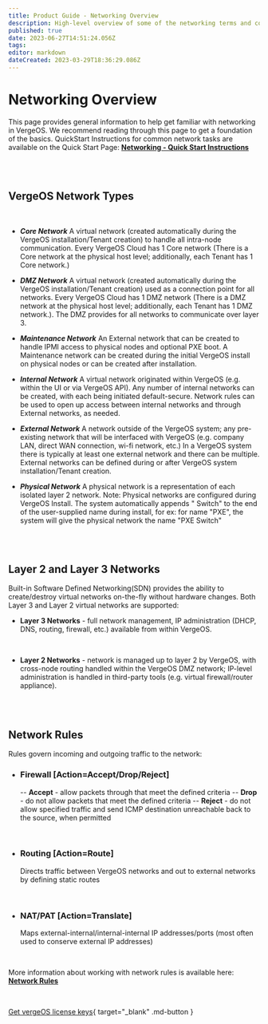 ```yaml
---
title: Product Guide - Networking Overview 
description: High-level overview of some of the networking terms and concepts used in VergeOS
published: true
date: 2023-06-27T14:51:24.056Z
tags: 
editor: markdown
dateCreated: 2023-03-29T18:36:29.086Z
---
```


# Networking Overview

This page provides general information to help get familiar with networking in VergeOS. We recommend reading through this page to get a foundation of the basics. QuickStart Instructions for common network tasks are available on the Quick Start Page: [**Networking - Quick Start Instructions**](/product-guide/network-quickstart)

<br>
<br>
  

## VergeOS Network Types
<br>

- ***Core Network***
A virtual network (created automatically during the VergeOS installation/Tenant creation) to handle all intra-node communication. Every VergeOS Cloud has 1 Core network (There is a Core network at the physical host level; additionally, each Tenant has 1 Core network.)

- ***DMZ Network***
A virtual network (created automatically during the VergeOS installation/Tenant creation) used as a connection point for all networks. Every VergeOS Cloud has 1 DMZ network (There is a DMZ network at the physical host level; additionally, each Tenant has 1 DMZ network.). The DMZ provides for all networks to communicate over layer 3.

- ***Maintenance Network***
An External network that can be created to handle IPMI access to physical nodes and optional PXE boot. A Maintenance network can be created during the initial VergeOS install on physical nodes or can be created after installation.

- ***Internal Network***
A virtual network originated within VergeOS (e.g. within the UI or via VergeOS API). Any number of internal networks can be created, with each being initiated default-secure. Network rules can be used to open up access between internal networks and through External networks, as needed.

- ***External Network***
A network outside of the VergeOS system; any pre-existing network that will be interfaced with VergeOS (e.g. company LAN, direct WAN connection, wi-fi network, etc.) In a VergeOS system there is typically at least one external network and there can be multiple. External networks can be defined during or after VergeOS system installation/Tenant creation.

- ***Physical Network***
A physical network is a representation of each isolated layer 2 network. Note: Physical networks are configured during VergeOS Install. The system automatically appends " Switch" to the end of the user-supplied name during install, for ex: for name "PXE", the system will give the physical network the name "PXE Switch"

<br>
<br>

## Layer 2 and Layer 3 Networks
Built-in Software Defined Networking(SDN) provides the ability to create/destroy virtual networks on-the-fly without hardware changes. Both Layer 3 and Layer 2 virtual networks are supported:

- **Layer 3 Networks** - full network management, IP administration (DHCP, DNS, routing, firewall, etc.) available from within VergeOS.

<br>

- **Layer 2 Networks** - network is managed up to layer 2 by VergeOS, with cross-node routing handled within the VergeOS DMZ network; IP-level administration is handled in third-party tools (e.g. virtual firewall/router appliance).

<br>
<br>

## Network Rules

Rules govern incoming and outgoing traffic to the network:

- ### Firewall [Action=Accept/Drop/Reject]
	--   **Accept** - allow packets through that meet the defined criteria
--   **Drop** - do not allow packets that meet the defined criteria
--   **Reject** - do not allow specified traffic and send ICMP destination unreachable back to the source, when permitted

<br>

- ### Routing [Action=Route]
  Directs traffic between VergeOS networks and out to external networks by defining static routes

<br>

- ### NAT/PAT [Action=Translate] 
	Maps external-internal/internal-internal IP addresses/ports (most often used to conserve external IP addresses)
 
 <br>
 
 More information about working with network rules is available here: [**Network Rules**](/product-guide/networkrules) 

<br>

[Get vergeOS license keys](https://www.verge.io/test-drive){ target="_blank" .md-button }
